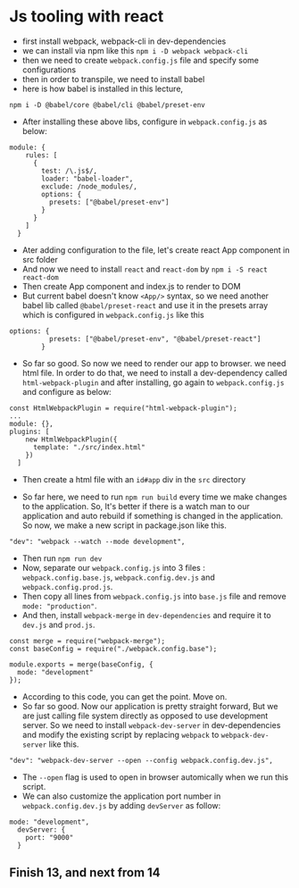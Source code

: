 # Js tooling with react

- first install webpack, webpack-cli in dev-dependencies
- we can install via npm like this `npm i -D webpack webpack-cli`
- then we need to create `webpack.config.js` file and specify some configurations
- then in order to transpile, we need to install babel
- here is how babel is installed in this lecture,

```
npm i -D @babel/core @babel/cli @babel/preset-env
```

- After installing these above libs, configure in `webpack.config.js` as below:

```
module: {
    rules: [
      {
        test: /\.js$/,
        loader: "babel-loader",
        exclude: /node_modules/,
        options: {
          presets: ["@babel/preset-env"]
        }
      }
    ]
  }
```

- Ater adding configuration to the file, let's create react App component in src folder
- And now we need to install `react` and `react-dom` by `npm i -S react react-dom`
- Then create App component and index.js to render to DOM
- But current babel doesn't know `<App/>` syntax, so we need another babel lib called `@babel/preset-react` and use it in the presets array which is configured in `webpack.config.js` like this

```
options: {
          presets: ["@babel/preset-env", "@babel/preset-react"]
        }
```

- So far so good. So now we need to render our app to browser. we need html file. In order to do that, we need to install a dev-dependency called `html-webpack-plugin` and after installing, go again to `webpack.config.js` and configure as below:

```
const HtmlWebpackPlugin = require("html-webpack-plugin");
...
module: {},
plugins: [
    new HtmlWebpackPlugin({
      template: "./src/index.html"
    })
  ]
```

- Then create a html file with an `id#app` div in the `src` directory

- So far here, we need to run `npm run build` every time we make changes to the application. So, It's better if there is a watch man to our application and auto rebuild if something is changed in the application. So now, we make a new script in package.json like this.

```
"dev": "webpack --watch --mode development",
```

- Then run `npm run dev`
- Now, separate our `webpack.config.js` into 3 files : `webpack.config.base.js`, `webpack.config.dev.js` and `webpack.config.prod.js`.
- Then copy all lines from `webpack.config.js` into `base.js` file and remove `mode: "production"`.
- And then, install `webpack-merge` in `dev-dependencies` and require it to `dev.js` and `prod.js`.

```
const merge = require("webpack-merge");
const baseConfig = require("./webpack.config.base");

module.exports = merge(baseConfig, {
  mode: "development"
});
```

- According to this code, you can get the point. Move on.
- So far so good. Now our application is pretty straight forward, But we are just calling file system directly as opposed to use development server. So we need to install `webpack-dev-server` in dev-dependencies and modify the existing script by replacing `webpack` to `webpack-dev-server` like this.

```
"dev": "webpack-dev-server --open --config webpack.config.dev.js",
```

- The `--open` flag is used to open in browser automically when we run this script.
- We can also customize the application port number in `webpack.config.dev.js` by adding `devServer` as follow:

```
mode: "development",
  devServer: {
    port: "9000"
  }
```

## Finish 13, and next from 14
